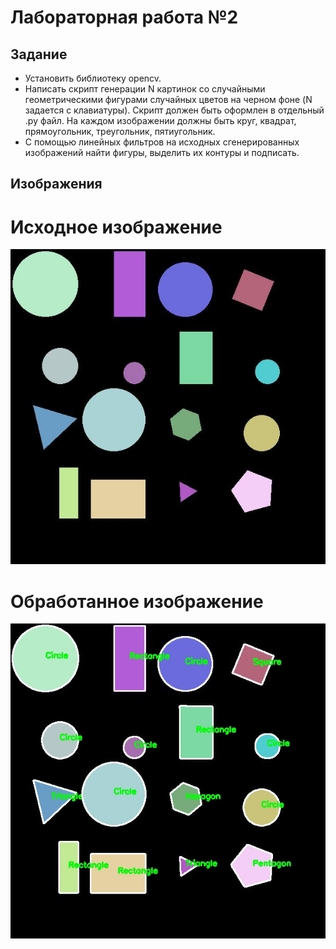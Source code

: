 
# **Лабораторная работа №2**

## Задание

* Установить библиотеку opencv.
* Написать скрипт генерации N картинок со случайными геометрическими фигурами
случайных цветов на черном фоне (N задается с клавиатуры). Скрипт должен быть
оформлен в отдельный .py файл. На каждом изображении должны быть круг, квадрат, прямоугольник, треугольник, пятиугольник.
* С помощью линейных фильтров на исходных сгенерированных изображений найти
фигуры, выделить их контуры и подписать.

## Изображения

# Исходное изображение

![Исходное изображение](https://github.com/FUUT0N/ML_labs/blob/main/lab-2/images/test1.jpg)

# Обработанное изображение

![Обработанное изображение](https://github.com/FUUT0N/ML_labs/blob/main/lab-2/tested_images/test1.jpg)
